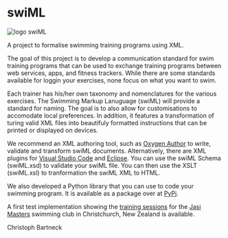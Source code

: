 # swiML

![logo swiML](https://bartneck.github.io/swiML/swiMLLogoGradient.png)

A project to formalise swimming training programs using XML.

The goal of this project is to develop a communication standard for swim training programs that can be used to exchange training programs between web services, apps, and fitness trackers. While there are some standards available for loggin your exercises, none focus on what you want to swim.

Each trainer has his/her own taxonomy and nomenclatures for the various exercises. The Swimming Markup Lanuguage (swiML) will provide a standard for naming. The goal is to also allow for customisations to accomodate local preferences. In addition, it features a transformation of turing valid XML files into beautifuly formatted instructions that can be printed or displayed on devices.

We recommend an XML authoring tool, such as [Oxygen Author](https://www.oxygenxml.com/xml_author.html) to write, validate and transform swiML documents. Alternatively, there are XML plugins for [Visual Studio Code](https://marketplace.visualstudio.com/items?itemName=redhat.vscode-xml) and [Eclipse](https://marketplace.eclipse.org/content/eclipse-xml-editors-and-tools). You can use the swiML Schema (swiML.xsd) to validate your swiML file. You can then use the XSLT (swiML.xsl) to tranformation the swiML XML to HTML. 

We also developed a Python library that you can use to code your swimming program. It is available as a package over at [PyPi](https://pypi.org/project/swiml_python_xml/). 

A first test implementation showing the [training sessions](https://bartneck.github.io/swiML/jasiMasters/) for the [Jasi Masters](https://jasimasters.org.nz) swimming club in Christchurch, New Zealand is available.

Christoph Bartneck
